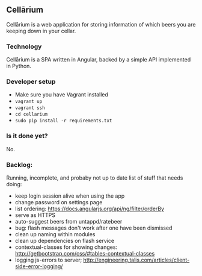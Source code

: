 ## Cellārium

Cellārium is a web application for storing information of which beers you are keeping down in your cellar.

### Technology

Cellārium is a SPA written in Angular, backed by a simple API implemented in Python.

### Developer setup

- Make sure you have Vagrant installed
- `vagrant up`
- `vagrant ssh`
- `cd cellarium`
- `sudo pip install -r requirements.txt`

### Is it done yet?

No.

### Backlog:

Running, incomplete, and probaby not up to date list of stuff that needs doing:

- keep login session alive when using the app
- change password on settings page
- list ordering: https://docs.angularjs.org/api/ng/filter/orderBy
- serve as HTTPS 
- auto-suggest beers from untappd/ratebeer
- bug: flash messages don't work after one have been dismissed
- clean up naming within modules
- clean up dependencies on flash service
- contextual-classes for showing changes: http://getbootstrap.com/css/#tables-contextual-classes
- logging js-errors to server; http://engineering.talis.com/articles/client-side-error-logging/
